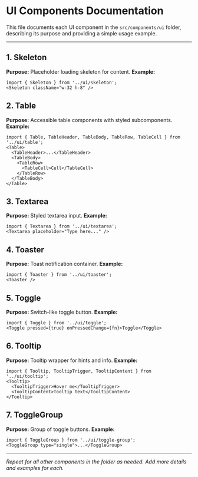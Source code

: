 # UI Components Documentation

This file documents each UI component in the `src/components/ui` folder, describing its purpose and providing a simple usage example.

---

## 1. Skeleton
**Purpose:** Placeholder loading skeleton for content.
**Example:**
```tsx
import { Skeleton } from '../ui/skeleton';
<Skeleton className="w-32 h-8" />
```

## 2. Table
**Purpose:** Accessible table components with styled subcomponents.
**Example:**
```tsx
import { Table, TableHeader, TableBody, TableRow, TableCell } from '../ui/table';
<Table>
  <TableHeader>...</TableHeader>
  <TableBody>
    <TableRow>
      <TableCell>Cell</TableCell>
    </TableRow>
  </TableBody>
</Table>
```

## 3. Textarea
**Purpose:** Styled textarea input.
**Example:**
```tsx
import { Textarea } from '../ui/textarea';
<Textarea placeholder="Type here..." />
```

## 4. Toaster
**Purpose:** Toast notification container.
**Example:**
```tsx
import { Toaster } from '../ui/toaster';
<Toaster />
```

## 5. Toggle
**Purpose:** Switch-like toggle button.
**Example:**
```tsx
import { Toggle } from '../ui/toggle';
<Toggle pressed={true} onPressedChange={fn}>Toggle</Toggle>
```

## 6. Tooltip
**Purpose:** Tooltip wrapper for hints and info.
**Example:**
```tsx
import { Tooltip, TooltipTrigger, TooltipContent } from '../ui/tooltip';
<Tooltip>
  <TooltipTrigger>Hover me</TooltipTrigger>
  <TooltipContent>Tooltip text</TooltipContent>
</Tooltip>
```

## 7. ToggleGroup
**Purpose:** Group of toggle buttons.
**Example:**
```tsx
import { ToggleGroup } from '../ui/toggle-group';
<ToggleGroup type="single">...</ToggleGroup>
```

---

_Repeat for all other components in the folder as needed. Add more details and examples for each._
